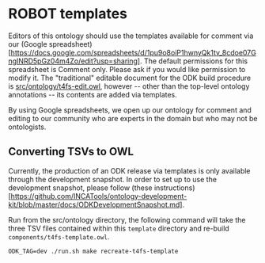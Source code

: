 # ROBOT templates

Editors of this ontology should use the templates available for comment via our (Google spreadsheet)[https://docs.google.com/spreadsheets/d/1pu9o8oiP1hwnyQk1tv_8cdoe07GngINRD5pGz04m4Zo/edit?usp=sharing]. The default permissions for this spreadsheet is Comment only. Please ask if you would like permission to modify it. The "traditional" editable document for the ODK build procedure is [src/ontology/t4fs-edit.owl](src/ontology/t4fs-edit.owl), however -- other than the top-level ontology annotations -- its contents are added via templates.

By using Google spreadsheets, we open up our ontology for comment and editing to our community who are experts in the domain but who may not be ontologists.

## Converting TSVs to OWL

Currently, the production of an ODK release via templates is only available through the development snapshot. In order to set up to use the development snapshot, please follow (these instructions)[https://github.com/INCATools/ontology-development-kit/blob/master/docs/ODKDevelopmentSnapshot.md].

Run from the src/ontology directory, the following command will take the three TSV files contained within this `template` directory and re-build `components/t4fs-template.owl`.

```
ODK_TAG=dev ./run.sh make recreate-t4fs-template
```
